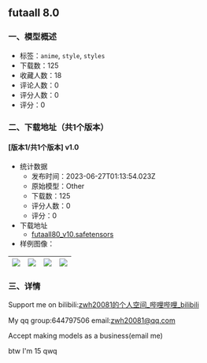 ## futaall 8.0
### 一、模型概述

- 标签：`anime`, `style`, `styles`
- 下载数：125
- 收藏人数：18
- 评论人数：0
- 评分人数：0
- 评分：0

### 二、下载地址（共1个版本）

#### [版本1/共1个版本] v1.0

- 统计数据
  - 发布时间：2023-06-27T01:13:54.023Z
  - 原始模型：Other
  - 下载数：125
  - 评分人数：0
  - 评分：0
- 下载地址
  - [futaall80_v10.safetensors](https://civitai.com/api/download/models/104825)
- 样例图像：

| <img src="https://image.civitai.com/xG1nkqKTMzGDvpLrqFT7WA/7fe885ec-045a-45a5-9fa1-116a3ede6933/width=450/1302732.jpeg" /> | <img src="https://image.civitai.com/xG1nkqKTMzGDvpLrqFT7WA/c5a1bd2b-6b53-4d8d-b7ad-88e5b1447265/width=450/1302733.jpeg" /> | <img src="https://image.civitai.com/xG1nkqKTMzGDvpLrqFT7WA/e95dea53-098b-4b28-a2d3-aa02ed3b08ce/width=450/1302735.jpeg" /> | <img src="https://image.civitai.com/xG1nkqKTMzGDvpLrqFT7WA/1f0a0216-eea2-4a41-bb4b-18b4fad9319f/width=450/1302739.jpeg" /> |
| ---- | ---- | ---- | ---- |


### 三、详情
<p>Support me on bilibili:<a target="_blank" rel="ugc" href="https://space.bilibili.com/349675219">zwh20081的个人空间_哔哩哔哩_bilibili</a></p><p>My qq group:644797506 email:<a target="_blank" rel="ugc" href="mailto:zwh20081@qq.com">zwh20081@qq.com</a></p><p>Accept making models as a business(email me)</p><p>btw I'm 15 qwq</p>
